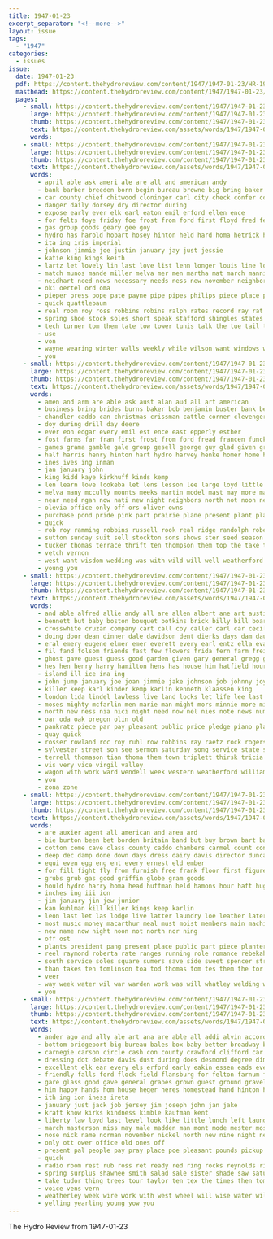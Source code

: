 ```yaml
---
title: 1947-01-23
excerpt_separator: "<!--more-->"
layout: issue
tags:
  - "1947"
categories:
  - issues
issue:
  date: 1947-01-23
  pdf: https://content.thehydroreview.com/content/1947/1947-01-23/HR-1947-01-23.pdf
  masthead: https://content.thehydroreview.com/content/1947/1947-01-23/masthead/HR-1947-01-23.jpg
  pages:
    - small: https://content.thehydroreview.com/content/1947/1947-01-23/small/HR-1947-01-23-01.jpg
      large: https://content.thehydroreview.com/content/1947/1947-01-23/large/HR-1947-01-23-01.jpg
      thumb: https://content.thehydroreview.com/content/1947/1947-01-23/thumbnails/HR-1947-01-23-01.jpg
      text: https://content.thehydroreview.com/assets/words/1947/1947-01-23/HR-1947-01-23-01.txt
      words:
    - small: https://content.thehydroreview.com/content/1947/1947-01-23/small/HR-1947-01-23-02.jpg
      large: https://content.thehydroreview.com/content/1947/1947-01-23/large/HR-1947-01-23-02.jpg
      thumb: https://content.thehydroreview.com/content/1947/1947-01-23/thumbnails/HR-1947-01-23-02.jpg
      text: https://content.thehydroreview.com/assets/words/1947/1947-01-23/HR-1947-01-23-02.txt
      words:
        - april able ask ameri ale are all and american andy
        - bank barber breeden born begin bureau browne big bring baker bill business best borrow boucher beck better black board bob busi brent
        - car county chief chitwood cloninger carl city check confer come chamber cashier credit cosper collins clar carole caddo cleveland collier citizen charles cheap clyde can clinton college
        - danger daily dorsey dry director during
        - expose early ever elk earl eaton emil erford ellen ence
        - for felts foye friday foe frost from ford first floyd fred felton flood fields
        - gas group goods geary gee goy
        - hydro has harold hobart hosey hinton held hard homa hetrick hughes high howard head had hart holiday herndon herbert home
        - ita ing iris imperial
        - johnson jimmie joe justin january jay just jessie
        - katie king kings keith
        - lartz let lovely lin last love list lenn longer louis line loan live life
        - match munos mande miller melva mer men martha mat march mannings marsh mil more mckinsey many mcphearson may monday muffler
        - neidhart need news necessary needs ness new november neighbor
        - oki oertel ord oma
        - pieper press pope pate payne pipe pipes philips piece place paul pounds pletcher
        - quick quattlebaum
        - real room roy ross robbins robins ralph rates record ray rat
        - spring shoe stock soles short speak stafford shingles states sean sales storm school son styles say sparks suits second sell
        - tech turner tom them tate tow tower tunis talk the tue tail tosh
        - use
        - von
        - wayne wearing winter walls weekly while wilson want windows weather will with words well wear weatherford wave work weight washington was
        - you
    - small: https://content.thehydroreview.com/content/1947/1947-01-23/small/HR-1947-01-23-03.jpg
      large: https://content.thehydroreview.com/content/1947/1947-01-23/large/HR-1947-01-23-03.jpg
      thumb: https://content.thehydroreview.com/content/1947/1947-01-23/thumbnails/HR-1947-01-23-03.jpg
      text: https://content.thehydroreview.com/assets/words/1947/1947-01-23/HR-1947-01-23-03.txt
      words:
        - amen and arm are able ask aust alan aud all art american
        - business bring brides burns baker bob benjamin buster bank been byrum ber blue buy byrd bake but bins black boys bill bers born barry begin buffalo
        - chandler caddo can christmas crissman cattle corner clevenger cart charles carson coffee crabbe council carruth class custer call crowder company clover city county crawn court
        - doy during drill day deere
        - ever eon edgar every emil est ence east epperly esther
        - fost farms far fran first frost from ford fread francen funck frank for franklin fam farm free finley friday fernandez fred
        - games grama gamble gale group gesell george guy glad given grain grass gra gray grade gam geary
        - half harris henry hinton hart hydro harvey henke homer home has haye had harold herford hopewell hoste
        - ines ives ing inman
        - jan january john
        - king kidd kaye kirkhuff kinds kemp
        - len learn love lookeba let lens lesson lee large loyd little lasley lines louie like lunch les land lawless
        - melva many mccully mounts meeks martin model mast may more marie moses monday members marriage miles
        - near need ngan now nati new night neighbors north not noon news
        - olevia office only off ors oliver owns
        - purchase pond pride pink part prairie plane present plant place past poteet pares penny presley
        - quick
        - rob roy ramming robbins russell rook real ridge randolph robert reading run ralph roses ruth reno reber roll
        - sutton sunday suit sell stockton sons shows ster seed season schmidt south student safe shelby sorrow start shoop still sayre states saturday sale score state show suite
        - tucker thomas terrace thrift ten thompson them top the take thirsk then team
        - vetch vernon
        - west want wisdom wedding was with wild will well weatherford wieland ware why week wee walker
        - young you
    - small: https://content.thehydroreview.com/content/1947/1947-01-23/small/HR-1947-01-23-04.jpg
      large: https://content.thehydroreview.com/content/1947/1947-01-23/large/HR-1947-01-23-04.jpg
      thumb: https://content.thehydroreview.com/content/1947/1947-01-23/thumbnails/HR-1947-01-23-04.jpg
      text: https://content.thehydroreview.com/assets/words/1947/1947-01-23/HR-1947-01-23-04.txt
      words:
        - and able alfred allie andy all are allen albert ane art austin anna area ach albuquerque arnold ann
        - bennett but baby boston bouquet botkins brick billy bill board bonnie big busi burg buyers berl bars brothers best ben beck barber brewers back been betty bethel buddy business banks bridge bank byrd
        - crosswhite cruzan company cart call coy caller carl car cecil carroll come chisum college carmen caddo coffey canning cake christian coe course curtis custer chris cali county carruth claude crissman can city channels case charles cartwright came center charlie
        - doing door dean dinner dale davidson dent dierks days dam daughters dunnington daughter dickey die dod day dodgen dollar ded delmer date
        - eral emery eugene elmer emer everett every earl entz ella eva ence eld end ernie eck ewy
        - fil fand folsom friends fast few flowers frida fern farm freidline fulton folks from for fine friday fay fife fellow field fred fore first frid faines ford
        - ghost gave guest guess good garden given gary general gregg glenn
        - hes hen henry harry hamilton hens has house him hatfield hour hedge hays han horn heck hydro how happy hart had hubert harold husband her homes home har heard head honor helps
        - island ill ice ina ing
        - john jump january joe joan jimmie jake johnson job johnny joy jones justin jim
        - killer keep karl kinder kemp karlin kenneth klaassen king
        - london lida lindel lawless live land locks let life lee last living list lus lewis loyd left likes lime
        - moses mighty mcfarlin men marie man might mors minnie more miss monda morning mower marshall miller made monday means mound medford mer much marion moore moth mone melvin match many mens mae marsh martens mencke members
        - north new ness nia nici night need now nel nies note news numbers
        - oar oda oak oregon olin old
        - pankratz piece par pay pleasant public price pledge piano plaster past palmer paul payne pat proud pitzer people ply present
        - quay quick
        - rosser rowland roc roy ruhl row robbins ray raetz rock rogers road res raymond
        - sylvester street son see sermon saturday song service state special surgeon sun short sister stock smart sunday shall ser shower scott strong set show sit sale stonewall sang shirley starts stores stands sat she sac smith start
        - terrell thomason tian thoma them town triplett thirsk tricia than tary trees turn ton texas the thomas trip tickel ten too tor talk ted tex
        - vis very vice virgil valley
        - wagon with work ward wendell week western weatherford williams wells wil wanda wilbur wieland window weare wide word way will wood weathers weeks wayne worth wilfred world wages willie wife working woosley white was wright
        - you
        - zona zone
    - small: https://content.thehydroreview.com/content/1947/1947-01-23/small/HR-1947-01-23-05.jpg
      large: https://content.thehydroreview.com/content/1947/1947-01-23/large/HR-1947-01-23-05.jpg
      thumb: https://content.thehydroreview.com/content/1947/1947-01-23/thumbnails/HR-1947-01-23-05.jpg
      text: https://content.thehydroreview.com/assets/words/1947/1947-01-23/HR-1947-01-23-05.txt
      words:
        - are auxier agent all american and area ard
        - bie burton been bet borden britain band but buy brown bart backs big beg breeding bendix bartgis best butler blacksmith better
        - cotton come cave class county caddo chambers carmel count con cody city course clay care content cooler college collier cabbage cross cheese common close cattle clear coll
        - deep dec damp done down days dress dairy davis director duncan date dent during dire dine december day dance
        - equi even egg eng ent every ernest eld ember
        - for fill fight fly from furnish free frank floor first figures fresh friday farms
        - grubs grub gas good griffin globe gram goods
        - hould hydro harry homa head huffman held hamons hour haft huge hoover homer hardware holes harvard home has hold
        - inches ing iii ion
        - jim january jin jew junior
        - kan kuhlman kill killer kings keep karlin
        - leon last let las lodge live latter laundry loe leather later little list ladd legion lucille lead loss less
        - most music money macarthur meal must moist members main machin mary milk many may minnie made morning men mis med majestic more market man
        - new name now night noon not north nor ning
        - off ost
        - plants president pang present place public part piece planter plant past potts per peoples post peppers pro person plan
        - reel raymond roberta rate ranges running role romance rebekah records
        - south service soles square sumers save side sweet spencer stress sunday sash stock suits stuber store september sas state selma still session soon short sellner said shoe sale speak son such sis
        - than takes ten tomlinson toa tod thomas tom tes them the tor thoma treat too tain
        - veer
        - way week water wil war warden work was will whatley welding weatherford winners with weight world wal wells
        - you
    - small: https://content.thehydroreview.com/content/1947/1947-01-23/small/HR-1947-01-23-06.jpg
      large: https://content.thehydroreview.com/content/1947/1947-01-23/large/HR-1947-01-23-06.jpg
      thumb: https://content.thehydroreview.com/content/1947/1947-01-23/thumbnails/HR-1947-01-23-06.jpg
      text: https://content.thehydroreview.com/assets/words/1947/1947-01-23/HR-1947-01-23-06.txt
      words:
        - ander ago and ally ale art ana are able all addi alvin accord alma
        - bottom bridgeport big bureau bales box baby better broadway boy bear best bon bos bernice bulle burg boys breeding band benscoter buys born bond butts ben blessing bors but both broncho been breed buy ballot brothers bound business blaine back billy blood binger
        - carnegie carson circle cash con county crawford clifford car cecil coffee cheese cousins colbert cane caddo carey church can card culling coll cora came course crease company comes cattle chick cost care clay crom coop city come cold cure
        - dressing dot debate davis dust during does desmond degree dimes dean duncan drews daughter doing day days duke down
        - excellent elk ear every els erford early eakin essen eads even economy eugene ery egg end
        - friendly falls ford flock field flansburg for felton farnum front fred frank fleet farrow farm favor fine ference fiscal frame few first from firestone flower follo fall
        - gare glass good gave general grapes grown guest ground gravel guitar guy gus governor glidewell gardiner grace going gue grade
        - him happy hands hom house heger heres homestead hand hinton high held hedge hope head has husky hundred haas her had harry harrison hool how habit home henry hydro hampshire heidebrecht hay
        - ith ing ion iness ireta
        - january just jack job jersey jim joseph john jan jake
        - kraft know kirks kindness kimble kaufman kent
        - liberty law loyd last level look like little lunch left laundry low larry lights loss longer lev long let lean
        - march masterson miss may male madden man mont mode mester most music market must marguerite members much miller many mix mention murphy miles mash morning money more mccullough
        - nose nick name norman november nickel north new nine night never not near now need
        - only ott ower office old ones off
        - present pal people pay pray place poe pleasant pounds pickup plant phipps paper points plan public plenty per price
        - quick
        - radio room rest rub ross ret ready red ring rocks reynolds rie raymond raiser rent riding rolls robe register roy roll rogers rates
        - spring surplus shawnee smith salad sale sister shade saw saturday sunday standard stephen starch south service she still son short switch said sack seiberling slow singer staff stiff soap shantz shoot sedan smi sand school see sell station sor state
        - take tudor thing trees tour taylor ten tex the times then tom tindel texas tuning than them
        - voice vens vern
        - weatherley week wire work with west wheel will wise water william white word was watkins wear western warns while went works write wedo weatherford weekly wilson
        - yelling yearling young yow you
---
```


The Hydro Review from 1947-01-23

<!--more-->

